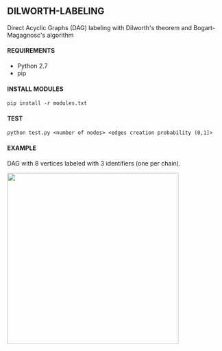 ## DILWORTH-LABELING

Direct Acyclic Graphs (DAG) labeling with Dilworth's theorem and Bogart-Magagnosc's algorithm

#### REQUIREMENTS
- Python 2.7
- pip

#### INSTALL MODULES

```pip install -r modules.txt```

#### TEST

```python test.py <number of nodes> <edges creation probability (0,1]>```

#### EXAMPLE

DAG with 8 vertices labeled with 3 identifiers (one per chain).

<img src="https://github.com/gioenn/dilworth-labeling/blob/master/example.png" width="400"/>
